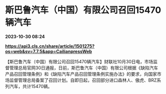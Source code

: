 # 斯巴鲁汽车（中国）有限公司召回15470辆汽车

**2023-10-30 08:24**

**https://api3.cls.cn/share/article/1501275?os=web&sv=7.7.5&app=CailianpressWeb**

【斯巴鲁汽车（中国）有限公司召回15470辆汽车】财联社10月30日电，市场监督管理总局官网30日通报，日前，斯巴鲁汽车（中国）有限公司根据《缺陷汽车产品召回管理条例》和《缺陷汽车产品召回管理条例实施办法》的要求，向国家市场监督管理总局备案了召回计划。自即日起，召回部分进口森林人、傲虎、BRZ系列汽车，共计15470辆。